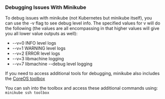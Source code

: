 ### Debugging Issues With Minikube

To debug issues with minikube (not Kubernetes but minikube itself), you can use the -v flag to see debug level info. The specified values for v will do the following (the values are all encompassing in that higher values will give you all lower value outputs as well):

- --v=0 INFO level logs
- --v=1 WARNING level logs
- --v=2 ERROR level logs
- --v=3 libmachine logging
- --v=7 libmachine --debug level logging

If you need to access additional tools for debugging, minikube also includes the [CoreOS toolbox](https://github.com/coreos/toolbox)

You can ssh into the toolbox and access these additional commands using:
`minikube ssh toolbox`
